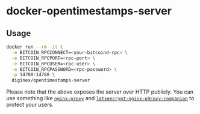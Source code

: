 # docker-opentimestamps-server

## Usage

```bash
docker run --rm -it \
  -e BITCOIN_RPCCONNECT=<your-bitcoind-rpc> \
  -e BITCOIN_RPCPORT=<rpc-port> \
  -e BITCOIN_RPCUSER=<rpc-user> \
  -e BITCOIN_RPCPASSWORD=<rpc-password> \
  -p 14788:14788 \
  diginex/opentimestamps-server
```

Please note that the above exposes the server over HTTP publicly. You can use something like [`nginx-proxy`](https://github.com/jwilder/nginx-proxy) and [`letsencrypt-nginx-p9roxy-companion`](https://github.com/JrCs/docker-letsencrypt-nginx-proxy-companion) to protect your users.
